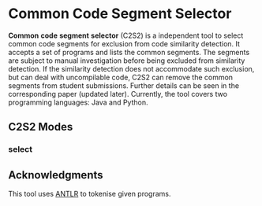 # Common Code Segment Selector

**Common** **code** **segment** **selector** \(C2S2\) is a independent tool to select common code segments for exclusion from code similarity detection. It accepts a set of programs and lists the common segments. The segments are subject to manual investigation before being excluded from similarity detection. If the similarity detection does not accommodate such exclusion, but can deal with uncompilable code, C2S2 can remove the common segments from student submissions.
Further details can be seen in the corresponding paper (updated later). Currently, the tool covers two programming languages: Java and Python. 

## C2S2 Modes 
### select


## Acknowledgments
This tool uses [ANTLR](https://www.antlr.org/) to tokenise given programs.
